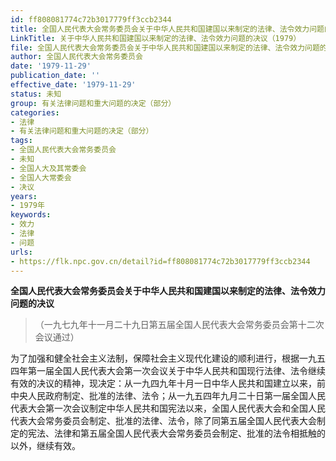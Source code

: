 ```yaml
---
id: ff808081774c72b3017779ff3ccb2344
title: 全国人民代表大会常务委员会关于中华人民共和国建国以来制定的法律、法令效力问题的决议
LinkTitle: 关于中华人民共和国建国以来制定的法律、法令效力问题的决议（1979）
file: 全国人民代表大会常务委员会关于中华人民共和国建国以来制定的法律、法令效力问题的决议_ff808081774c72b3017779ff3ccb2344.docx
author: 全国人民代表大会常务委员会
date: '1979-11-29'
publication_date: ''
effective_date: '1979-11-29'
status: 未知
group: 有关法律问题和重大问题的决定（部分）
categories:
- 法律
- 有关法律问题和重大问题的决定（部分）
tags:
- 全国人民代表大会常务委员会
- 未知
- 全国人大及其常委会
- 全国人大常委会
- 决议
years:
- 1979年
keywords:
- 效力
- 法律
- 问题
urls:
- https://flk.npc.gov.cn/detail?id=ff808081774c72b3017779ff3ccb2344
---
```


**全国人民代表大会常务委员会关于中华人民共和国建国以来制定的法律、法令效力问题的决议**

> （一九七九年十一月二十九日第五届全国人民代表大会常务委员会第十二次会议通过）

为了加强和健全社会主义法制，保障社会主义现代化建设的顺利进行，根据一九五四年第一届全国人民代表大会第一次会议关于中华人民共和国现行法律、法令继续有效的决议的精神，现决定：从一九四九年十月一日中华人民共和国建立以来，前中央人民政府制定、批准的法律、法令；从一九五四年九月二十日第一届全国人民代表大会第一次会议制定中华人民共和国宪法以来，全国人民代表大会和全国人民代表大会常务委员会制定、批准的法律、法令，除了同第五届全国人民代表大会制定的宪法、法律和第五届全国人民代表大会常务委员会制定、批准的法令相抵触的以外，继续有效。
